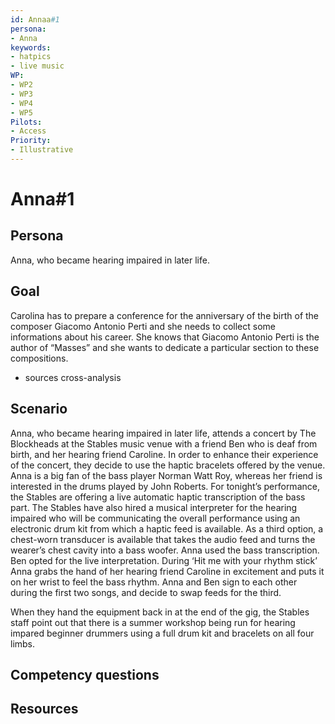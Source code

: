 ```yaml
---
id: Annaa#1
persona: 
- Anna
keywords: 
- hatpics
- live music
WP:
- WP2
- WP3
- WP4
- WP5
Pilots:
- Access
Priority:
- Illustrative
---
```

# Anna#1

## Persona
Anna, who became hearing impaired in later life.

## Goal
Carolina has to prepare a conference for the anniversary of the birth of the composer Giacomo Antonio Perti  and she needs to collect some informations about his career. She knows that Giacomo Antonio Perti is the author of “Masses” and she wants to dedicate a particular section to these compositions.
- sources cross-analysis

## Scenario  
Anna, who became hearing impaired in later life, attends a concert by The Blockheads at the Stables music venue with a friend Ben who is deaf from birth, and her hearing friend Caroline. In order to enhance their experience of the concert, they decide to use the haptic bracelets offered by the venue. Anna is a big fan of the bass player Norman Watt Roy, whereas  her friend is interested in the drums played by John Roberts. For tonight’s performance, the Stables are offering a live automatic haptic transcription of the bass part. The Stables have also hired a musical interpreter for the hearing impaired who will be communicating the overall performance using an electronic drum kit from which a haptic feed is available. As a third option, a chest-worn transducer is available that takes the audio feed and turns the wearer’s chest cavity into a bass woofer. Anna used the bass transcription. Ben opted for the live interpretation. During ‘Hit me with your rhythm stick’ Anna grabs the hand of her hearing friend Caroline in excitement and puts it on her wrist to feel the bass rhythm. Anna and Ben sign to each other during the first two songs, and decide to swap feeds for the third. 

When they hand the equipment back in at the end of the gig, the Stables staff point out that there is a summer  workshop being run for hearing impared beginner drummers using a full drum kit and bracelets on all four limbs.

## Competency questions 



## Resources


